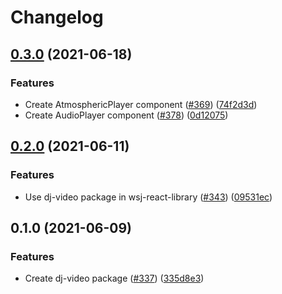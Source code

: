 # Changelog

## [0.3.0](https://www.github.com/newscorp-ghfb/dj-rendering/compare/dj-video-v0.2.0...dj-video-v0.3.0) (2021-06-18)

### Features

- Create AtmosphericPlayer component ([#369](https://www.github.com/newscorp-ghfb/dj-rendering/issues/369)) ([74f2d3d](https://www.github.com/newscorp-ghfb/dj-rendering/commit/74f2d3d33ce5f1b34e1bd3708e96303d1bccaa2a))
- Create AudioPlayer component ([#378](https://www.github.com/newscorp-ghfb/dj-rendering/issues/378)) ([0d12075](https://www.github.com/newscorp-ghfb/dj-rendering/commit/0d12075e9e8a0ee70ac2bd5a41de9a05afea1eed))

## [0.2.0](https://www.github.com/newscorp-ghfb/dj-rendering/compare/dj-video-v0.1.0...dj-video-v0.2.0) (2021-06-11)

### Features

- Use dj-video package in wsj-react-library ([#343](https://www.github.com/newscorp-ghfb/dj-rendering/issues/343)) ([09531ec](https://www.github.com/newscorp-ghfb/dj-rendering/commit/09531ec5d2dc3b508d795b5a84e0355d461bf1b7))

## 0.1.0 (2021-06-09)

### Features

- Create dj-video package ([#337](https://www.github.com/newscorp-ghfb/dj-rendering/issues/337)) ([335d8e3](https://www.github.com/newscorp-ghfb/dj-rendering/commit/335d8e3d06e24dad477b59372c4ea49075b13e8a))
